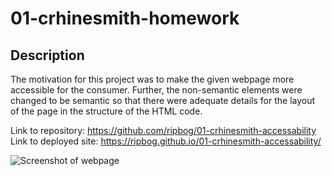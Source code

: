 # 01-crhinesmith-homework

## Description
The motivation for this project was to make the given webpage more accessible for the consumer. Further, the non-semantic elements were changed to be semantic so that there were adequate details for the layout of the page in the structure of the HTML code. 

Link to repository: https://github.com/ripbog/01-crhinesmith-accessability
Link to deployed site: https://ripbog.github.io/01-crhinesmith-accessability/

![Screenshot of webpage](./Images/Screenshot-readme.png)
